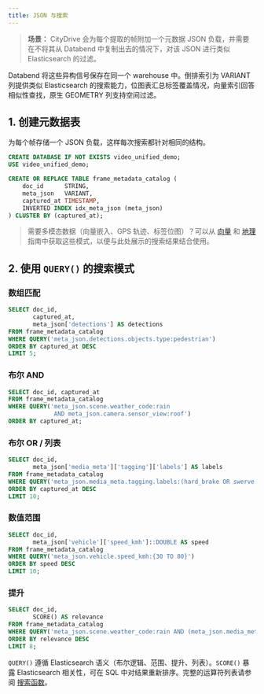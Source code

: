 ```yaml
---
title: JSON 与搜索
---
```


> **场景：** CityDrive 会为每个提取的帧附加一个元数据 JSON 负载，并需要在不将其从 Databend 中复制出去的情况下，对该 JSON 进行类似 Elasticsearch 的过滤。

Databend 将这些异构信号保存在同一个 warehouse 中。倒排索引为 VARIANT 列提供类似 Elasticsearch 的搜索能力，位图表汇总标签覆盖情况，向量索引回答相似性查找，原生 GEOMETRY 列支持空间过滤。

## 1. 创建元数据表
为每个帧存储一个 JSON 负载，这样每次搜索都针对相同的结构。

```sql
CREATE DATABASE IF NOT EXISTS video_unified_demo;
USE video_unified_demo;

CREATE OR REPLACE TABLE frame_metadata_catalog (
    doc_id      STRING,
    meta_json   VARIANT,
    captured_at TIMESTAMP,
    INVERTED INDEX idx_meta_json (meta_json)
) CLUSTER BY (captured_at);
```

> 需要多模态数据（向量嵌入、GPS 轨迹、标签位图）？可以从 [向量](./02-vector-db.md) 和 [地理](./03-geo-analytics.md) 指南中获取这些模式，以便与此处展示的搜索结果结合使用。

## 2. 使用 `QUERY()` 的搜索模式
### 数组匹配
```sql
SELECT doc_id,
       captured_at,
       meta_json['detections'] AS detections
FROM frame_metadata_catalog
WHERE QUERY('meta_json.detections.objects.type:pedestrian')
ORDER BY captured_at DESC
LIMIT 5;
```

### 布尔 AND
```sql
SELECT doc_id, captured_at
FROM frame_metadata_catalog
WHERE QUERY('meta_json.scene.weather_code:rain
             AND meta_json.camera.sensor_view:roof')
ORDER BY captured_at;
```

### 布尔 OR / 列表
```sql
SELECT doc_id,
       meta_json['media_meta']['tagging']['labels'] AS labels
FROM frame_metadata_catalog
WHERE QUERY('meta_json.media_meta.tagging.labels:(hard_brake OR swerve OR lane_merge)')
ORDER BY captured_at DESC
LIMIT 10;
```

### 数值范围
```sql
SELECT doc_id,
       meta_json['vehicle']['speed_kmh']::DOUBLE AS speed
FROM frame_metadata_catalog
WHERE QUERY('meta_json.vehicle.speed_kmh:{30 TO 80}')
ORDER BY speed DESC
LIMIT 10;
```

### 提升
```sql
SELECT doc_id,
       SCORE() AS relevance
FROM frame_metadata_catalog
WHERE QUERY('meta_json.scene.weather_code:rain AND (meta_json.media_meta.tagging.labels:hard_brake^2 OR meta_json.media_meta.tagging.labels:swerve)')
ORDER BY relevance DESC
LIMIT 8;
```

`QUERY()` 遵循 Elasticsearch 语义（布尔逻辑、范围、提升、列表）。`SCORE()` 暴露 Elasticsearch 相关性，可在 SQL 中对结果重新排序。完整的运算符列表请参阅 [搜索函数](/sql/sql-functions/search-functions)。